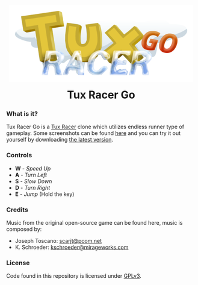 <p align="center">
  <img src="https://raw.githubusercontent.com/matijakljajic/tuxracergo/main/Tux%20Racer%20Go/Assets/Art/Textures/UI/Logo.png" alt="Tux Racer Go - Logo">
  <h1 align="center" style="margin: 0 auto 0 auto;">Tux Racer Go</h1>
</p>

### What is it?

Tux Racer Go is a [Tux Racer](https://en.wikipedia.org/wiki/Tux_Racer) clone which utilizes endless runner type of gameplay. Some screenshots can be found [here](https://github.com/matijakljajic/tuxracergo/tree/main/Screenshots) and you can try it out yourself by downloading [the latest version](https://github.com/matijakljajic/tuxracergo/releases/latest).

### Controls

- __W__ - _Speed Up_
- __A__ - _Turn Left_
- __S__ - _Slow Down_
- __D__ - _Turn Right_
- __E__ - _Jump_ (Hold the key)

### Credits

Music from the original open-source game can be found here, music is composed by:
- Joseph Toscano: <scarjt@pcom.net>
- K. Schroeder: <kschroeder@mirageworks.com>

### License

Code found in this repository is licensed under [GPLv3](https://raw.githubusercontent.com/matijakljajic/tuxracergo/main/LICENSE).
